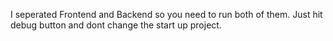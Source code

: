 I seperated Frontend and Backend so you need to run both of them. Just hit debug button and dont change the start up project.
